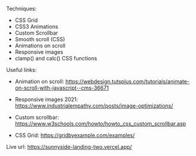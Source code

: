 Techniques:

- CSS Grid
- CSS3 Animations
- Custom Scrollbar
- Smooth scroll (CSS)
- Animations on scroll
- Responsive images
- clamp() and calc() CSS functions


Useful links:

- Animation on scroll: https://webdesign.tutsplus.com/tutorials/animate-on-scroll-with-javascript--cms-36671
- Responsive images 2021: https://www.industrialempathy.com/posts/image-optimizations/
- Custom scrollbar: https://www.w3schools.com/howto/howto_css_custom_scrollbar.asp

- CSS Grid: https://gridbyexample.com/examples/

Live url: https://sunnyside-landing-two.vercel.app/